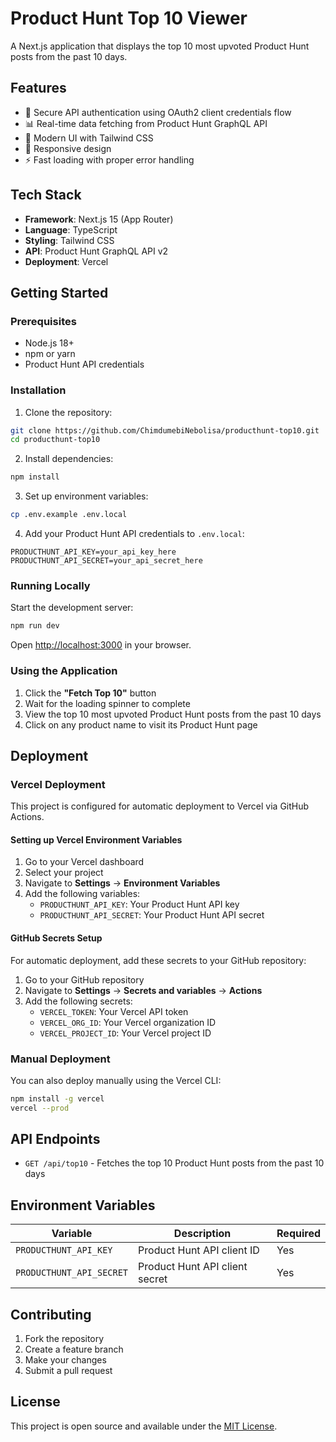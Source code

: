 # Product Hunt Top 10 Viewer

A Next.js application that displays the top 10 most upvoted Product Hunt posts from the past 10 days.

## Features

- 🔐 Secure API authentication using OAuth2 client credentials flow
- 📊 Real-time data fetching from Product Hunt GraphQL API
- 🎨 Modern UI with Tailwind CSS
- 📱 Responsive design
- ⚡ Fast loading with proper error handling

## Tech Stack

- **Framework**: Next.js 15 (App Router)
- **Language**: TypeScript
- **Styling**: Tailwind CSS
- **API**: Product Hunt GraphQL API v2
- **Deployment**: Vercel

## Getting Started

### Prerequisites

- Node.js 18+ 
- npm or yarn
- Product Hunt API credentials

### Installation

1. Clone the repository:
```bash
git clone https://github.com/ChimdumebiNebolisa/producthunt-top10.git
cd producthunt-top10
```

2. Install dependencies:
```bash
npm install
```

3. Set up environment variables:
```bash
cp .env.example .env.local
```

4. Add your Product Hunt API credentials to `.env.local`:
```
PRODUCTHUNT_API_KEY=your_api_key_here
PRODUCTHUNT_API_SECRET=your_api_secret_here
```

### Running Locally

Start the development server:

```bash
npm run dev
```

Open [http://localhost:3000](http://localhost:3000) in your browser.

### Using the Application

1. Click the **"Fetch Top 10"** button
2. Wait for the loading spinner to complete
3. View the top 10 most upvoted Product Hunt posts from the past 10 days
4. Click on any product name to visit its Product Hunt page

## Deployment

### Vercel Deployment

This project is configured for automatic deployment to Vercel via GitHub Actions.

#### Setting up Vercel Environment Variables

1. Go to your Vercel dashboard
2. Select your project
3. Navigate to **Settings** → **Environment Variables**
4. Add the following variables:
   - `PRODUCTHUNT_API_KEY`: Your Product Hunt API key
   - `PRODUCTHUNT_API_SECRET`: Your Product Hunt API secret

#### GitHub Secrets Setup

For automatic deployment, add these secrets to your GitHub repository:

1. Go to your GitHub repository
2. Navigate to **Settings** → **Secrets and variables** → **Actions**
3. Add the following secrets:
   - `VERCEL_TOKEN`: Your Vercel API token
   - `VERCEL_ORG_ID`: Your Vercel organization ID
   - `VERCEL_PROJECT_ID`: Your Vercel project ID

### Manual Deployment

You can also deploy manually using the Vercel CLI:

```bash
npm install -g vercel
vercel --prod
```

## API Endpoints

- `GET /api/top10` - Fetches the top 10 Product Hunt posts from the past 10 days

## Environment Variables

| Variable | Description | Required |
|----------|-------------|----------|
| `PRODUCTHUNT_API_KEY` | Product Hunt API client ID | Yes |
| `PRODUCTHUNT_API_SECRET` | Product Hunt API client secret | Yes |

## Contributing

1. Fork the repository
2. Create a feature branch
3. Make your changes
4. Submit a pull request

## License

This project is open source and available under the [MIT License](LICENSE).